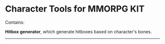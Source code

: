 # Character Tools for MMORPG KIT
Contains:

**Hitbox generator**, which generate hitboxes based on character's bones.

* * *
